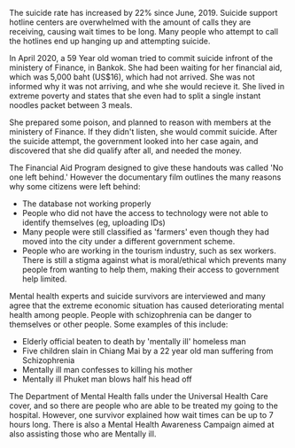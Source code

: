 The suicide rate has increased by 22% since June, 2019. Suicide support hotline centers are overwhelmed with the amount of calls they are receiving, causing wait times to be long. Many people who attempt to call the hotlines end up hanging up and attempting suicide. 

In April 2020, a 59 Year old woman tried to commit suicide infront of the ministery of Finance, in Bankok. She had been waiting for her financial aid, which was 5,000 baht (US$16), which had not arrived. She was not informed why it was not arriving, and whe she would recieve it. She lived in extreme poverty and states that she even had to split a single instant noodles packet between 3 meals. 

She prepared some poison, and planned to reason with members at the ministery of Finance. If they didn't listen, she would commit suicide. After the suicide attempt, the government looked into her case again, and discovered that she did qualify after all, and needed the money.

The Financial Aid Program designed to give these handouts was called 'No one left behind.' However the documentary film outlines the many reasons why some citizens were left behind:

- The database not working properly
- People who did not have the access to technology were not able to identify themselves (eg, uploading IDs)
- Many people were still classified as 'farmers' even though they had moved into the city under a different government scheme.
- People who are working in the tourism industry, such as sex workers. There is still a stigma against what is moral/ethical which prevents many people from wanting to help them, making their access to government help limited.

Mental health experts and suicide survivors are interviewed and many agree that the extreme economic situation has caused deteriorating mental health among people. People with schizophrenia can be danger to themselves or other people. Some examples of this include:

- Elderly official beaten to death by 'mentally ill' homeless man
- Five children slain in Chiang Mai by a 22 year old man suffering from Schizophrenia
- Mentally ill man confesses to killing his mother
- Mentally ill Phuket man blows half his head off

The Department of Mental Health falls under the Universal Health Care cover, and so there are people who are able to be treated my going to the hospital. However, one survivor explained how wait times can be up to 7 hours long. There is also a Mental Health Awareness Campaign aimed at also assisting those who are Mentally ill.